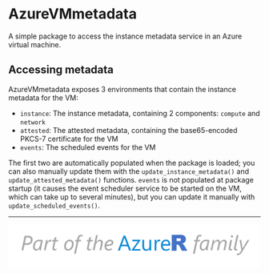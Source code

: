# AzureVMmetadata

A simple package to access the instance metadata service in an Azure virtual machine.

## Accessing metadata

AzureVMmetadata exposes 3 environments that contain the instance metadata for the VM:

- `instance`: The instance metadata, containing 2 components: `compute` and `network`
- `attested`: The attested metadata, containing the base65-encoded PKCS-7 certificate for the VM
- `events`: The scheduled events for the VM

The first two are automatically populated when the package is loaded; you can also manually update them with the `update_instance_metadata()` and `update_attested_metadata()` functions. `events` is not populated at package startup (it causes the event scheduler service to be started on the VM, which can take up to several minutes), but you can update it manually with `update_scheduled_events()`.

----
<p align="center"><a href="https://github.com/Azure/AzureR"><img src="https://github.com/Azure/AzureR/raw/master/images/logo2.png" width=800 /></a></p>
